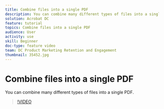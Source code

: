 ```yaml
---
title: Combine files into a single PDF
description: You can combine many different types of files into a single PDF
solution: Acrobat DC
feature: tutorial
topics: Combine files into a single PDF
audience: User
activity: use
skill: Beginner
doc-type: feature video
team: DC Product Marketing Retention and Engagement
thumbnail: 35452.jpg
---
```


# Combine files into a single PDF

You can combine many different types of files into a single PDF. 

>[!VIDEO](https://video.tv.adobe.com/v/35452?hidetitle=true)
